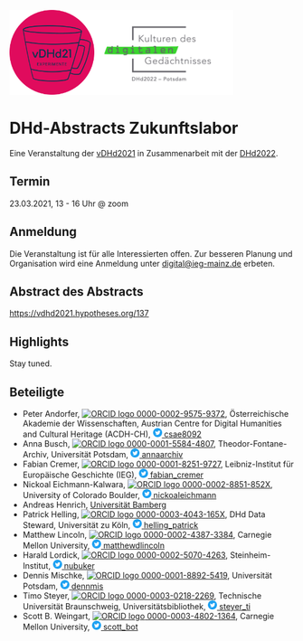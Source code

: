 <img src="https://github.com/ieg-dhr/vdhd-abstracts-labor/blob/main/files/vDHd2021_klein_transparent.png" height="150"><img src="https://github.com/ieg-dhr/vdhd-abstracts-labor/blob/main/files/Logo2022.png" height="150">

# DHd-Abstracts Zukunftslabor
Eine Veranstaltung der [vDHd2021](https://vdhd2021.hypotheses.org/) in Zusammenarbeit mit der [DHd2022](https://www.dhd2022.de/).

## Termin
23.03.2021, 13 - 16 Uhr @ zoom

## Anmeldung
Die Veranstaltung ist für alle Interessierten offen. Zur besseren Planung und Organisation wird eine Anmeldung unter digital@ieg-mainz.de erbeten.

## Abstract des Abstracts
https://vdhd2021.hypotheses.org/137

## Highlights
Stay tuned.

## Beteiligte
* Peter Andorfer, <a href="https://orcid.org/0000-0002-9575-9372"><img alt="ORCID logo" src="https://orcid.org/sites/default/files/images/orcid_16x16.png" style="height:16px; width:16px"> 0000-0002-9575-9372</a>, Österreichische Akademie der Wissenschaften, Austrian Centre for Digital Humanities and Cultural Heritage (ACDH-CH), <a href="https://twitter.com/csae8092"><img alt="Twitter logo" src="https://github.com/ieg-dhr/vdhd-abstracts-labor/blob/main/files/Twitter_Social_Icon_Circle_Color.png" height="16px" width="16px"> csae8092</a>
* Anna Busch, <a href="https://orcid.org/0000-0001-5584-4807"><img alt="ORCID logo" src="https://orcid.org/sites/default/files/images/orcid_16x16.png" style="height:16px; width:16px"> 0000-0001-5584-4807</a>, Theodor-Fontane-Archiv, Universität Potsdam, <a href="https://twitter.com/annaarchiv"><img alt="Twitter logo" src="https://github.com/ieg-dhr/vdhd-abstracts-labor/blob/main/files/Twitter_Social_Icon_Circle_Color.png" height="16px" width="16px"> annaarchiv</a>
* Fabian Cremer, <a href="https://orcid.org/0000-0001-8251-9727"><img alt="ORCID logo" src="https://orcid.org/sites/default/files/images/orcid_16x16.png" style="height:16px; width:16px"> 0000-0001-8251-9727</a>, Leibniz-Institut für Europäische Geschichte (IEG), <a href="https://twitter.com/fabian_cremer"><img alt="Twitter logo" src="https://github.com/ieg-dhr/vdhd-abstracts-labor/blob/main/files/Twitter_Social_Icon_Circle_Color.png" height="16px" width="16px"> fabian_cremer</a>
* Nickoal Eichmann-Kalwara, <a href="https://orcid.org/0000-0002-8851-852X"><img alt="ORCID logo" src="https://orcid.org/sites/default/files/images/orcid_16x16.png" style="height:16px; width:16px"> 0000-0002-8851-852X</a>, University of Colorado Boulder, <a href="https://twitter.com/nickoaleichmann"><img alt="Twitter logo" src="https://github.com/ieg-dhr/vdhd-abstracts-labor/blob/main/files/Twitter_Social_Icon_Circle_Color.png" height="16px" width="16px"> nickoaleichmann</a>
* Andreas Henrich, [Universität Bamberg](https://www.uni-bamberg.de/minf/team/henrich/)
* Patrick Helling, <a href="https://orcid.org/0000-0003-4043-165X"><img alt="ORCID logo" src="https://orcid.org/sites/default/files/images/orcid_16x16.png" style="height:16px; width:16px"> 0000-0003-4043-165X</a>, DHd Data Steward, Universität zu Köln, <a href="https://twitter.com/helling_patrick"><img alt="Twitter logo" src="https://github.com/ieg-dhr/vdhd-abstracts-labor/blob/main/files/Twitter_Social_Icon_Circle_Color.png" height="16px" width="16px"> helling_patrick</a>
* Matthew Lincoln, <a href="https://orcid.org/0000-0002-4387-3384"><img alt="ORCID logo" src="https://orcid.org/sites/default/files/images/orcid_16x16.png" style="height:16px; width:16px"> 0000-0002-4387-3384</a>, Carnegie Mellon University, <a href="https://twitter.com/matthewdlincoln"><img alt="Twitter logo" src="https://github.com/ieg-dhr/vdhd-abstracts-labor/blob/main/files/Twitter_Social_Icon_Circle_Color.png" height="16px" width="16px"> matthewdlincoln</a>
* Harald Lordick, <a href="https://orcid.org/0000-0002-5070-4263"><img alt="ORCID logo" src="https://orcid.org/sites/default/files/images/orcid_16x16.png" style="height:16px; width:16px"> 0000-0002-5070-4263</a>, Steinheim-Institut, <a href="https://twitter.com/nubuker"><img alt="Twitter logo" src="https://github.com/ieg-dhr/vdhd-abstracts-labor/blob/main/files/Twitter_Social_Icon_Circle_Color.png" height="16px" width="16px"> nubuker</a>
* Dennis Mischke, <a href="https://orcid.org/0000-0001-8892-5419"><img alt="ORCID logo" src="https://orcid.org/sites/default/files/images/orcid_16x16.png" style="height:16px; width:16px"> 0000-0001-8892-5419</a>, Universität Potsdam, <a href="https://twitter.com/dennmis"><img alt="Twitter logo" src="https://github.com/ieg-dhr/vdhd-abstracts-labor/blob/main/files/Twitter_Social_Icon_Circle_Color.png" height="16px" width="16px"> dennmis</a>
* Timo Steyer, <a href="https://orcid.org/0000-0003-0218-2269"><img alt="ORCID logo" src="https://orcid.org/sites/default/files/images/orcid_16x16.png" style="height:16px; width:16px"> 0000-0003-0218-2269</a>, Technische Universität Braunschweig, Universitätsbibliothek, <a href="https://twitter.com/steyer_ti"><img alt="Twitter logo" src="https://github.com/ieg-dhr/vdhd-abstracts-labor/blob/main/files/Twitter_Social_Icon_Circle_Color.png" height="16px" width="16px"> steyer_ti</a>
* Scott B. Weingart, <a href="https://orcid.org/0000-0003-4802-1364"><img alt="ORCID logo" src="https://orcid.org/sites/default/files/images/orcid_16x16.png" style="height:16px; width:16px"> 0000-0003-4802-1364</a>, Carnegie Mellon University, <a href="https://twitter.com/scott_bot"><img alt="Twitter logo" src="https://github.com/ieg-dhr/vdhd-abstracts-labor/blob/main/files/Twitter_Social_Icon_Circle_Color.png" height="16px" width="16px"> scott_bot</a>
